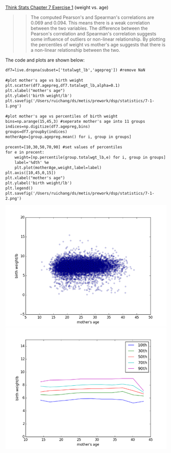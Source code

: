 [Think Stats Chapter 7 Exercise 1](http://greenteapress.com/thinkstats2/html/thinkstats2008.html#toc70) (weight vs. age)

>> The computed Pearson's and Spearman's correlations are 0.069 and 0.094. This means there is a weak correlation between the two variables. The difference between the Pearson's correlation and Spearman's correlation suggests some influence of outliers or non-linear relationship.
By plotting the percentiles of weight vs mother's age suggests that there is a non-linear relationship between the two.

The code and plots are shown below:

```
df7=live.dropna(subset=['totalwgt_lb','agepreg']) #remove NaN

#plot mother's age vs birth weight
plt.scatter(df7.agepreg,df7.totalwgt_lb,alpha=0.1)
plt.xlabel("mother's age")
plt.ylabel('birth weight/lb')
plt.savefig('/Users/ruichang/ds/metis/prework/dsp/statistics/7-1-1.png')

#plot mother's age vs percentiles of birth weight
bins=np.arange(15,45,3) #seperate mother's age into 11 groups
indices=np.digitize(df7.agepreg,bins)
groups=df7.groupby(indices)
motherAge=[group.agepreg.mean() for i, group in groups]

precent=[10,30,50,70,90] #set values of percentiles
for e in precent:
    weight=[np.percentile(group.totalwgt_lb,e) for i, group in groups]
    label='%dth' %e
    plt.plot(motherAge,weight,label=label)
plt.axis([10,45,0,15])
plt.xlabel("mother's age")
plt.ylabel('birth weight/lb')
plt.legend()
plt.savefig('/Users/ruichang/ds/metis/prework/dsp/statistics/7-1-2.png')
```

![alt text](https://github.com/RuiChang123/dsp/blob/master/statistics/7-1-1.png "7-1")
![alt text](https://github.com/RuiChang123/dsp/blob/master/statistics/7-1-2.png "7-1")
